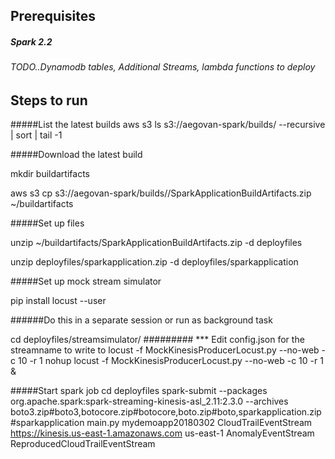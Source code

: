 ## Prerequisites
##### Spark 2.2
###### TODO..Dynamodb tables, Additional Streams, lambda functions to deploy

## Steps to run
#####List the latest builds
aws s3 ls s3://aegovan-spark/builds/ --recursive | sort | tail -1

#####Download the latest build

mkdir buildartifacts

aws s3 cp s3://aegovan-spark/builds/<path>/SparkApplicationBuildArtifacts.zip ~/buildartifacts

#####Set up files 

unzip ~/buildartifacts/SparkApplicationBuildArtifacts.zip -d deployfiles

unzip deployfiles/sparkapplication.zip -d deployfiles/sparkapplication

#####Set up mock stream simulator

pip install locust --user

######Do this in a separate session or run as background task

cd deployfiles/streamsimulator/
######### *** Edit config.json for the streamname to write to
locust -f MockKinesisProducerLocust.py --no-web -c 10 -r 1
nohup locust -f MockKinesisProducerLocust.py --no-web -c 10 -r 1 &

#####Start spark job
cd deployfiles
spark-submit  --packages org.apache.spark:spark-streaming-kinesis-asl_2.11:2.3.0 --archives boto3.zip#boto3,botocore.zip#botocore,boto.zip#boto,sparkapplication.zip#sparkapplication  main.py mydemoapp20180302 CloudTrailEventStream https://kinesis.us-east-1.amazonaws.com us-east-1 AnomalyEventStream ReproducedCloudTrailEventStream 
